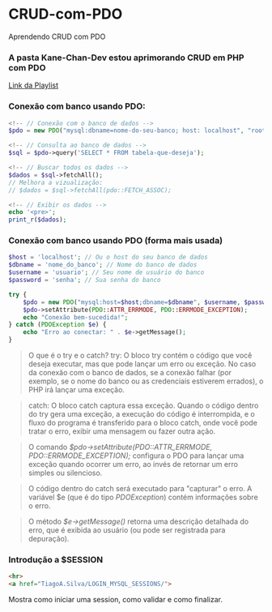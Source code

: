 # CRUD-com-PDO
 Aprendendo CRUD com PDO

### A pasta Kane-Chan-Dev estou aprimorando CRUD em PHP com PDO
[Link da Playlist](https://www.youtube.com/watch?v=R19QXNzY504&list=PLXbKgo5jPQE-hiDPpimuEU_VmrXfnvD65)

### Conexão com banco usando PDO:
~~~php
<!-- // Conexão com o banco de dados -->
$pdo = new PDO("mysql:dbname=nome-do-seu-banco; host: localhost", "root", "");

<!-- // Consulta ao banco de dados -->
$sql = $pdo->query('SELECT * FROM tabela-que-deseja');

<!-- // Buscar todos os dados -->
$dados = $sql->fetchAll();
// Melhora a vizualização:
// $dados = $sql->fetchAll(pdo::FETCH_ASSOC);

<!-- // Exibir os dados -->
echo '<pre>';
print_r($dados);
~~~

### Conexão com banco usando PDO (forma mais usada)
~~~php
$host = 'localhost'; // Ou o host do seu banco de dados
$dbname = 'nome_do_banco'; // Nome do banco de dados
$username = 'usuario'; // Seu nome de usuário do banco
$password = 'senha'; // Sua senha do banco

try {
    $pdo = new PDO("mysql:host=$host;dbname=$dbname", $username, $password);
    $pdo->setAttribute(PDO::ATTR_ERRMODE, PDO::ERRMODE_EXCEPTION);
    echo "Conexão bem-sucedida!";
} catch (PDOException $e) {
    echo "Erro ao conectar: " . $e->getMessage();
}
~~~
>O que é o try e o catch?
>try: O bloco try contém o código que você deseja executar, mas que pode lançar um erro ou exceção. No caso da conexão com o banco de dados, se a conexão falhar (por exemplo, se o nome do banco ou as credenciais estiverem errados), o PHP irá lançar uma exceção.

>catch: O bloco catch captura essa exceção. Quando o código dentro do try gera uma exceção, a execução do código é interrompida, e o fluxo do programa é transferido para o bloco catch, onde você pode tratar o erro, exibir uma mensagem ou fazer outra ação.

>O comando *$pdo->setAttribute(PDO::ATTR_ERRMODE, PDO::ERRMODE_EXCEPTION);* configura o PDO para lançar uma exceção quando ocorrer um erro, ao invés de retornar um erro simples ou silencioso.

>O código dentro do catch será executado para "capturar" o erro. A variável $e (que é do tipo *PDOException*) contém informações sobre o erro.

>O método *$e->getMessage()* retorna uma descrição detalhada do erro, que é exibida ao usuário (ou pode ser registrada para depuração).
### Introdução a $SESSION
~~~html
<hr>
<a href="TiagoA.Silva/LOGIN_MYSQL_SESSIONS/">
~~~
Mostra como iniciar uma session, como validar e como finalizar.


